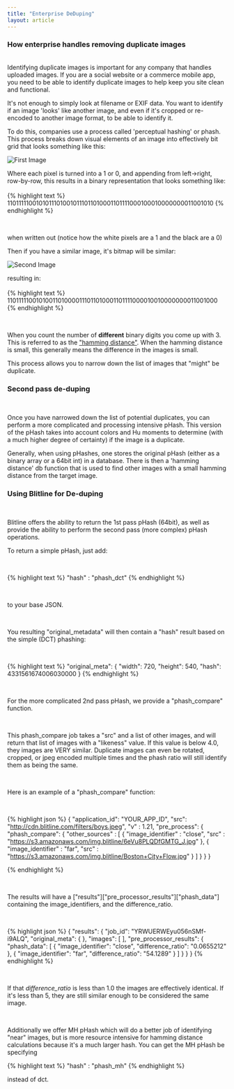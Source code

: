 ```yaml
---
title: "Enterprise DeDuping"
layout: article
---
```


### How enterprise handles removing duplicate images
<br/>
Identifying duplicate images is important for any company that handles uploaded images. If you are a social website or a commerce mobile app, you need to be able to identify duplicate images to help keep you site clean and functional. 
<br/>

It's not enough to simply look at filename or EXIF data. You want to identify if an image 'looks' like another image, and even if it's cropped or re-encoded to another image format,  to be able to identify it.
<br/>

To do this, companies use a process called 'perceptual hashing' or phash. This process breaks down visual elements of an image into effectively bit grid that looks something like this:
<br/>

![First Image](https://s3.amazonaws.com/web.blitline/blog/example_bitgrid.png)
<br/>

Where each pixel is turned into a 1 or 0, and appending from left->right, row-by-row, this results in a binary representation that looks something like:
<br/>
<br/>
{% highlight text %}
11011111001010111010010111011010001101111000100010000000011001010
{% endhighlight %}

<br/>

when written out (notice how the white pixels are a 1 and the black are a 0)
<br/>

Then if you have a similar image, it's bitmap will be similar:
<br/>

![Second Image](http://s3.amazonaws.com/web.blitline/blog/example_bitgrid2.png)
<br/>

resulting in:
<br/>
<br/>
{% highlight text %}
11011111001010011010000111011010001101111000010010000000011001000
{% endhighlight %}

<br/>

When you count the number of **different** binary digits you come up with 3. This is referred to as the ["hamming distance"](http://en.wikipedia.org/wiki/Hamming_distance). When the hamming distance is small, this generally means the difference in the images is small. 
<br/>

This process allows you to narrow down the list of images that "might" be duplicate.
<br/>

### Second pass de-duping
<br/>

Once you have narrowed down the list of potential duplicates, you can perform a more complicated and processing intensive pHash. This version of the pHash takes into account colors and Hu moments to determine (with a much higher degree of certainty) if the image is a duplicate.
<br/>

Generally, when using pHashes, one stores the original pHash (either as a binary array or a 64bit int) in a database. There is then a 'hamming distance' db function that is used to find other images with a small hamming distance from the target image.
<br/>

### Using Blitline for De-duping
<br/>

Blitline offers the ability to return the 1st pass pHash (64bit), as well as provide the ability to perform the second pass (more complex) pHash operations.
<br/>

To return a simple pHash, just add:

<br/>

{% highlight text %}
"hash" : "phash_dct"
{% endhighlight %}

<br/>

to your base JSON.

<br/>

You resulting "original_metadata" will then contain a "hash" result based on the simple (DCT) phashing:

<br/>

{% highlight text %}
"original_meta": {
        "width": 720,
        "height": 540,
        "hash": 4331561674006030000
    }
{% endhighlight %}

<br/>

For the more complicated 2nd pass pHash, we provide a "phash_compare" function.

<br/>

This phash_compare job takes a "src" and a list of other images, and will return that list of images with a "likeness" value. If this value is below 4.0, they images are VERY similar. Duplicate images can even be rotated, cropped, or jpeg encoded multiple times and the phash ratio will still identify them as being the same.

<br/>

Here is an example of a "phash_compare" function:

<br/>

{% highlight json %}
{
    "application_id": "YOUR_APP_ID",
    "src": "http://cdn.blitline.com/filters/boys.jpeg",
    "v" : 1.21,
    "pre_process":
    {
        "phash_compare": {
            "other_sources" : [
                {
                    "image_identifier" : "close",
                    "src" : "https://s3.amazonaws.com/img.blitline/6eVu8PLQDfGMTG_J.jpg"
                },
                {
                    "image_identifier" : "far",
                    "src" : "https://s3.amazonaws.com/img.blitline/Boston+City+Flow.jpg"
                }
            ]
        }
    }
}

{% endhighlight %}

<br/>

The results will have a \["results"\]\["pre_processor_results"\]\["phash_data"\] containing the image_identifiers, and the difference_ratio.

<br/>

{% highlight json %}
{
    "results": {
        "job_id": "YRWUERWEyu056nSMf-i9ALQ",
		"original_meta": {
        },
        "images": [
        ],
        "pre_processor_results": {
            "phash_data": [
                {
                    "image_identifier": "close",
                    "difference_ratio": "0.0655212"
                },
                {
                    "image_identifier": "far",
                    "difference_ratio": "54.1289"
                }
            ]
        }
    }
}
{% endhighlight %}

<br/>

If that *difference_ratio* is less than 1.0 the images are effectively identical. If it's less than 5, they are still similar enough to be considered the same image.

<br/>

Additionally we offer MH pHash which will do a better job of identifying "near" images, but is more resource intensive for hamming distance calculations because it's a much larger hash. You can get the MH pHash be specifying 

{% highlight text %}
    "hash" : "phash_mh"
{% endhighlight %}

instead of dct.